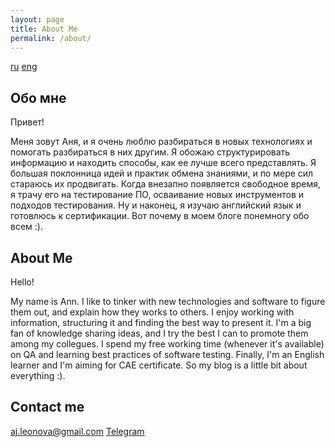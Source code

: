 ```yaml
---
layout: page
title: About Me
permalink: /about/
---
```

[ru](#обо-мне) [eng](#about-me)

## Обо мне

Привет!

Меня зовут Аня, и я очень люблю разбираться в новых технологиях и помогать разбираться в них другим. Я обожаю структурировать информацию и находить способы, как ее лучше всего представлять. 
Я большая поклонница идей и практик обмена знаниями, и по мере сил стараюсь их продвигать. 
Когда внезапно появляется свободное время, я трачу его на тестирование ПО, осваивание новых инструментов и подходов тестирования.
Ну и наконец, я изучаю английский язык и готовлюсь к сертификации. Вот почему в моем блоге понемногу обо всем :).

## About Me

Hello!

My name is Ann. I like to tinker with new technologies and software to figure them out, and explain how they works to others. I enjoy working with information, structuring it and finding the best way to present it.
I'm a big fan of knowledge sharing ideas, and I try the best I can to promote them among my collegues.
I spend my free working time (whenever it's available) on QA and learning best practices of software testing. 
Finally, I'm an English learner and I'm aiming for CAE certificate. So my blog is a little bit about everything :).


## Contact me

[aj.leonova@gmail.com](mailto:aj.leonova@gmail.com)
[Telegram](https://t.me/annjulyleon)
